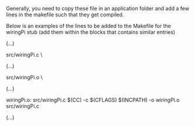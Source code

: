 Generally, you need to copy these file in an application folder and add a few lines in the makefile such that they get compiled.

Below is an examples of the lines to be added to the Makefile for the wiringPi stub (add them within the blocks that contains similar entries)

(...)

src/wiringPi.c \

(...)

src/wiringPi.o \

(...)

wiringPi.o: src/wiringPi.c 
	$(CC) -c $(CFLAGS) $(INCPATH) -o wiringPi.o src/wiringPi.c

(...)
